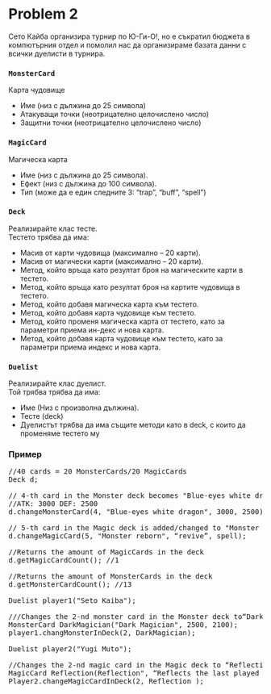 # Problem 2

Сето Кайба организира турнир по Ю-Ги-О!, но е съкратил бюджета в компютърния отдел и помолил нас да организираме базата данни с всички дуелисти в турнира.

###  `MonsterCard`

Карта чудовище

* Име (низ с дължина до 25 символа)
* Атакуващи точки (неотрицателно целочислено число)
* Защитни точки (неотрицателно целочислено число)

### `MagicCard`

Магическа карта

* Име (низ с дължина до 25 символа).
* Ефект (низ с дължина до 100 символа).
* Тип (може да е един следните 3: “trap”, “buff”, “spell”)

### `Deck`

Реализирайте клас тесте. <br>
Тестето трябва да има:

* Масив от карти чудовища (максимално – 20 карти).
* Масив от магически карти (максимално – 20 карти).
* Метод, който връща като резултат броя на магическите карти в тестето.
* Метод, който връща като резултат броя на картите чудовища в тестето.
* Метод, който добавя магическа карта към тестето.
* Метод, който добавя карта чудовище към тестето.
* Метод, който променя магическа карта от тестето, като за параметри приема ин-декс и нова карта.
* Метод, който добавя карта чудовище към тестето, като за параметри приема индекс и нова карта.

### `Duelist`

Реализирайте клас дуелист. <br>
Той трябва трябва да има:

* Име (Низ с произволна дължина).
* Тесте (deck)
* Дуелистът трябва да има същите методи като в deck, с които да променяме тестето му

### Пример

<pre>
//40 cards = 20 MonsterCards/20 MagicCards
Deck d;

// 4-th card in the Monster deck becomes "Blue-eyes white dragon" with
//ATK: 3000 DEF: 2500
d.changeMonsterCard(4, "Blue-eyes white dragon", 3000, 2500);

// 5-th card in the Magic deck is added/changed to "Monster reborn"
d.changeMagicCard(5, "Monster reborn", “revive”, spell);

//Returns the amount of MagicCards in the deck
d.getMagicCardCount(); //1

//Returns the amount of MonsterCards in the deck
d.getMonsterCardCount(); //13

Duelist player1("Seto Kaiba");

///Changes the 2-nd monster card in the Monster deck to“Dark Magician”
MonsterCard DarkMagician("Dark Magician", 2500, 2100);
player1.changMonsterInDeck(2, DarkMagician);

Duelist player2("Yugi Muto");

//Changes the 2-nd magic card in the Magic deck to “Reflection”
MagicCard Reflection(Reflection", “Reflects the last played spell”, trap);
Player2.changeMagicCardInDeck(2, Reflection );
</pre>

